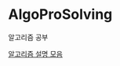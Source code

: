# AlgoProSolving
알고리즘 공부

[알고리즘 설명 모음](https://github.com/tony9402/baekjoon/blob/main/link_for_study.md)
